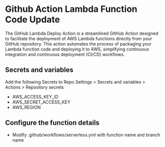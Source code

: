 # Github Action Lambda Function Code Update
The GitHub Lambda Deploy Action is a streamlined GitHub Action designed to facilitate the deployment of AWS Lambda functions directly from your GitHub repository. This action automates the process of packaging your Lambda function code and deploying it to AWS, simplifying continuous integration and continuous deployment (CI/CD) workflows.


## Secrets and variables
Add the following Secrets to Repo Settings > Secrets and variables > Actions > Repository secrets

- AWS_ACCESS_KEY_ID
- AWS_SECRET_ACCESS_KEY
- AWS_REGION


## Configure the function details 
- Modify .github/workflows/serverless.yml with function name and branch name 

